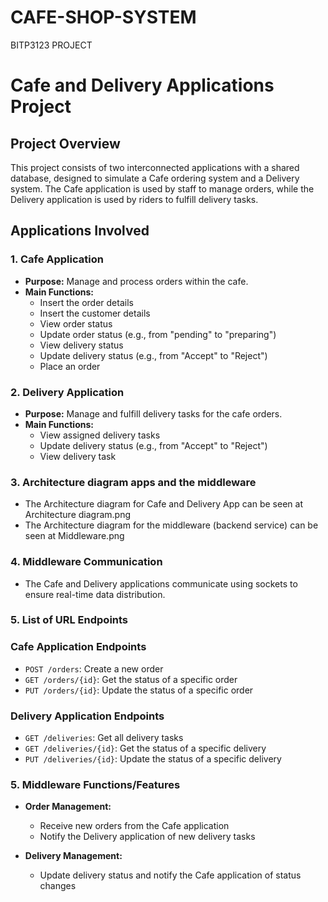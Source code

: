 # CAFE-SHOP-SYSTEM
BITP3123 PROJECT

# Cafe and Delivery Applications Project

## Project Overview

This project consists of two interconnected applications with a shared database, designed to simulate a Cafe ordering system and a Delivery system. The Cafe application is used by staff to manage orders, while the Delivery application is used by riders to fulfill delivery tasks.

## Applications Involved

### 1. Cafe Application
- **Purpose:** Manage and process orders within the cafe.
- **Main Functions:**
  - Insert the order details
  - Insert the customer details
  - View order status
  - Update order status (e.g., from "pending" to "preparing")
  - View delivery status
  - Update delivery status (e.g., from "Accept" to "Reject")
  - Place an order

### 2. Delivery Application
- **Purpose:** Manage and fulfill delivery tasks for the cafe orders.
- **Main Functions:**
  - View assigned delivery tasks
  - Update delivery status (e.g., from "Accept" to "Reject")
  - View delivery task

### 3. Architecture diagram apps and the middleware
  - The Architecture diagram for Cafe and Delivery App can be seen at Architecture diagram.png
  - The Architecture diagram for the middleware (backend service) can be seen at Middleware.png

### 4. Middleware Communication
  - The Cafe and Delivery applications communicate using sockets to ensure real-time data distribution.

### 5. List of URL Endpoints
  ### Cafe Application Endpoints
   - `POST /orders`: Create a new order
   - `GET /orders/{id}`: Get the status of a specific order
   - `PUT /orders/{id}`: Update the status of a specific order

  ### Delivery Application Endpoints
   - `GET /deliveries`: Get all delivery tasks
   - `GET /deliveries/{id}`: Get the status of a specific delivery
   - `PUT /deliveries/{id}`: Update the status of a specific delivery


### 5. Middleware Functions/Features
   - **Order Management:**
     - Receive new orders from the Cafe application
     - Notify the Delivery application of new delivery tasks

   - **Delivery Management:**
     - Update delivery status and notify the Cafe application of status changes
  
